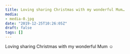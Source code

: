 ```yaml
---
title: Loving sharing Christmas with my wonderful Mum…
media:
- media-0.jpg
date: "2019-12-25T10:26:05Z"
draft: false
tags: []
---
```

Loving sharing Christmas with my wonderful Mum ☺️
